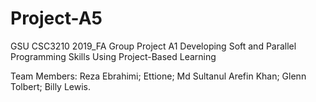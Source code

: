 # Project-A5

GSU CSC3210 2019_FA Group Project A1 Developing Soft and Parallel Programming Skills Using Project-Based Learning

Team Members: Reza Ebrahimi; Ettione; Md Sultanul Arefin Khan; Glenn Tolbert; Billy Lewis.

